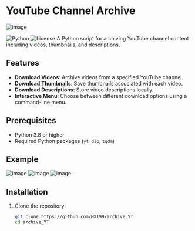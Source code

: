 # YouTube Channel Archive
![image](https://github.com/MX199/archive_YT/assets/67452715/343f9954-a828-4624-8eeb-b64d5880195f)

![Python](https://img.shields.io/badge/python-v3.8+-blue.svg)
![License](https://img.shields.io/badge/license-MIT-blue.svg)
A Python script for archiving YouTube channel content including videos, thumbnails, and descriptions.


## Features

- **Download Videos**: Archive videos from a specified YouTube channel.
- **Download Thumbnails**: Save thumbnails associated with each video.
- **Download Descriptions**: Store video descriptions locally.
- **Interactive Menu**: Choose between different download options using a command-line menu.

## Prerequisites

- Python 3.8 or higher
- Required Python packages (`yt_dlp`, `tqdm`)

## Example
![image](https://github.com/MX199/archive_YT/assets/67452715/fa812637-6c92-4a21-8042-bd77726f8b5b)
![image](https://github.com/MX199/archive_YT/assets/67452715/4461d7d7-01e8-4d01-9cdb-1427df1983f6)
![image](https://github.com/MX199/archive_YT/assets/67452715/968a1c79-5cdb-4ed8-a428-74a0307d2a55)



## Installation

1. Clone the repository:
   ```bash
   git clone https://github.com/MX199/archive_YT
   cd archive_YT
